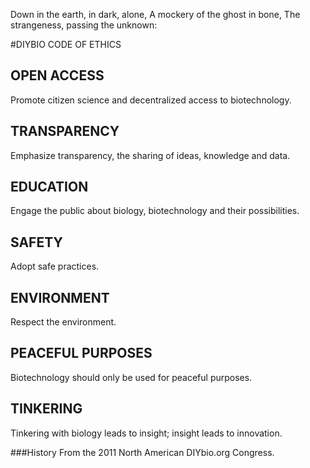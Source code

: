 Down in the earth, in dark, alone,
A mockery of the ghost in bone,
The strangeness, passing the unknown:

#DIYBIO CODE OF ETHICS

## OPEN ACCESS
Promote citizen science and decentralized access to biotechnology.

## TRANSPARENCY
Emphasize transparency, the sharing of ideas, knowledge and data.

## EDUCATION
Engage the public about biology, biotechnology and their possibilities.

## SAFETY
Adopt safe practices.

## ENVIRONMENT
Respect the environment.

## PEACEFUL PURPOSES
Biotechnology should only be used for peaceful purposes.

## TINKERING
Tinkering with biology leads to insight; insight leads to innovation.


###History
From the 2011 North American DIYbio.org Congress.
